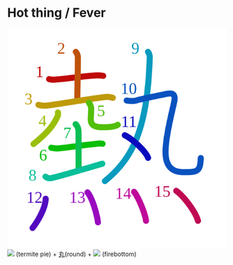 # Hot thing / Fever
![71b1](../kanji-colorize/71b1.svg)
[![](http://www.kanjidamage.com/assets/radsmall/pie-shop-962440551774c24f3820ac9cbc8a67aa7c0170605c5c2f94d542e90d1663f717.jpg)](http://www.kanjidamage.com/kanji/1276-termite-pie) (termite pie) + [丸](丸.md)(round) + [![](http://www.kanjidamage.com/assets/radsmall/firebottom-d97170357ce07cc90b8d4687f5d0b24e9f044c63aa5f8b07a54079ed5f3c4d44.jpg)](http://www.kanjidamage.com/kanji/47-fire-%E7%81%AB) (firebottom)